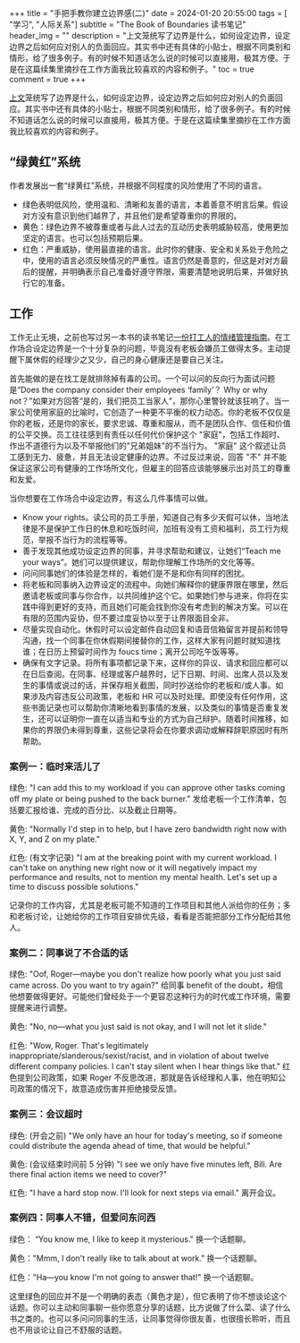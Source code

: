 +++
title = "手把手教你建立边界感(二)"
date = 2024-01-20 20:55:00
tags = [ "学习", "人际关系"]
subtitle = "The Book of Boundaries 读书笔记"
header_img = ""
description = "上文笼统写了边界是什么，如何设定边界，设定边界之后如何应对别人的负面回应。其实书中还有具体的小贴士，根据不同类别和情形，给了很多例子。有的时候不知道话怎么说的时候可以直接用，极其方便。于是在这篇续集里摘抄在工作方面我比较喜欢的内容和例子。"
toc = true
comment = true
+++

[上文](https://yitaoli2023.github.io/yitaoli/posts/the-book-of-boundaries/)笼统写了边界是什么，如何设定边界，设定边界之后如何应对别人的负面回应。其实书中还有具体的小贴士，根据不同类别和情形，给了很多例子。有的时候不知道话怎么说的时候可以直接用，极其方便。于是在这篇续集里摘抄在工作方面我比较喜欢的内容和例子。

## “绿黄红”系统

作者发展出一套“绿黄红”系统，并根据不同程度的风险使用了不同的语言。

- 绿色表明低风险，使用温和、清晰和友善的语言，本着善意不明言后果。假设对方没有意识到他们越界了，并且他们是希望尊重你的界限的。
- 黄色：绿色边界不被尊重或者与此人过去的互动历史表明威胁较高，使用更加坚定的语言。也可以包括预期后果。
- 红色：严重威胁，使用最直接的语言。此时你的健康、安全和关系处于危险之中，使用的语言必须反映情况的严重性。语言仍然是善意的，但这是对对方最后的提醒，并明确表示自己准备好遵守界限，需要清楚地说明后果，并做好执行它的准备。

## 工作

工作无止无境，之前也写过另一本书的读书笔记[一份打工人的情绪管理指南](https://yitaoli2023.github.io/yitaoli/posts/book-no-hard-feelings/)。在工作场合设定边界是一个十分复杂的问题，毕竟没有老板会嫌员工做得太多。主动提醒下属休假的经理少之又少，自己的身心健康还是要自己关注。

首先能做的是在找工是就排除掉有毒的公司。一个可以问的反向行为面试问题是“Does the company consider their employees ‘family’？ Why or why not？”如果对方回答“是的，我们把员工当家人”，那你心里警铃就该狂响了。当一家公司使用家庭的比喻时，它创造了一种更不平衡的权力动态。你的老板不仅仅是你的老板，还是你的家长，要求忠诚、尊重和服从，而不是团队合作、信任和价值的公平交换。员工往往感到有责任以任何代价保护这个 "家庭"，包括工作超时、作出不道德行为以及不举报他们的"兄弟姐妹"的不当行为。 "家庭" 这个叙述让员工感到无力、疲惫，并且无法设定健康的边界。不过反过来说，回答 "不" 并不能保证这家公司有健康的工作场所文化，但雇主的回答应该能够展示出对员工的尊重和友爱。

当你想要在工作场合中设定边界，有这么几件事情可以做。

- Know your rights。读公司的员工手册，知道自己有多少天假可以休，当地法律是不是保护工作日的休息和吃饭时间，加班有没有工资和福利，员工行为规范，举报不当行为的流程等等。
- 善于发现其他成功设定边界的同事，并寻求帮助和建议，让她们“Teach me your ways”。她们可以提供建议，帮助你理解工作场所的文化等等。
- 问问同事她们的体验是怎样的，看她们是不是和你有同样的困扰。
- 将老板和同事纳入边界设定的流程中。向她们解释你的健康界限在哪里，然后邀请老板或同事与你合作，以共同维护这个它。如果她们参与进来，你将在实践中得到更好的支持，而且她们可能会找到你没有考虑到的解决方案。可以在有限的范围内妥协，但不要过度妥协以至于让界限面目全非。
- 尽量实现自动化。休假时可以设定邮件自动回复和语音信箱留言并提前和领导沟通，找一个同事在你休假期间接替你的工作，这样大家有问题时就知道找谁；在日历上预留时间作为 foucs time；离开公司吃午饭等等。
- 确保有文字记录。将所有事项都记录下来，这样你的异议、请求和回应都可以在日后查阅。在同事、经理或客户越界时，记下日期、时间、出席人员以及发生的事情或说过的话，并保存相关截图，同时抄送给你的老板和/或人事。如果涉及内容违反公司政策，老板和 HR 可以及时处理。即使没有任何作用，这些书面记录也可以帮助你清晰地看到事情的发展，以及类似的事情是否重复发生，还可以证明你一直在以适当和专业的方式为自己辩护。随着时间推移，如果你的界限仍未得到尊重，这些记录将会在你要求调动或解释辞职原因时有所帮助。

### 案例一：临时来活儿了

绿色: "I can add this to my workload if you can approve other tasks coming off my plate or being pushed to the back burner." 发给老板一个工作清单，包括要汇报给谁、完成的百分比、以及截止日期等。

黄色: "Normally I'd step in to help, but I have zero bandwidth right now with X, Y, and Z on my plate."

红色: (有文字记录) "I am at the breaking point with my current workload. I can't take on anything new right now or it will negatively impact my performance and results, not to mention my mental health. Let's set up a time to discuss possible solutions."

记录你的工作内容，尤其是老板可能不知道的工作项目和其他人派给你的任务；多和老板讨论，让她给你的工作项目安排优先级，看看是否能把部分工作分配给其他人。

### 案例二：同事说了不合适的话

绿色: "Oof, Roger—maybe you don't realize how poorly what you just said came across. Do you want to try again?" 给同事 benefit of the doubt，相信他想要做得更好。可能他们曾经处于一个更容忍这种行为的时代或工作环境，需要提醒来进行调整。

黄色: "No, no—what you just said is not okay, and I will not let it slide."

红色: "Wow, Roger. That's legitimately inappropriate/slanderous/sexist/racist, and in violation of about twelve different company policies. I can't stay silent when I hear things like that." 红色提到公司政策，如果 Roger 不反思改进，那就是告诉经理和人事，他在明知公司政策的情况下，故意造成伤害并拒绝接受反馈。

### 案例三：会议超时

绿色: (开会之前) "We only have an hour for today's meeting, so if someone could distribute the agenda ahead of time, that would be helpful."

黄色: (会议结束时间前 5 分钟) "I see we only have five minutes left, Bill. Are there final action items we need to cover?"

红色: "I have a hard stop now. I'll look for next steps via email." 离开会议。

### 案例四：同事人不错，但爱问东问西

绿色： “You know me, I like to keep it mysterious." 换一个话题聊。

黄色："Mmm, I don't really like to talk about <my dating life> at work." 换一个话题聊。

红色："Ha—you know I'm not going to answer that!" 换一个话题聊。

这里绿色的回应并不是一个明确的表态（黄色才是），但它表明了你不想谈论这个话题。你可以主动和同事聊一些你愿意分享的话题，比方说做了什么菜、读了什么书之类的。也可以多问问同事的生活，让同事觉得你很友善，也很擅长聆听，而且也不用谈论让自己不舒服的话题。

